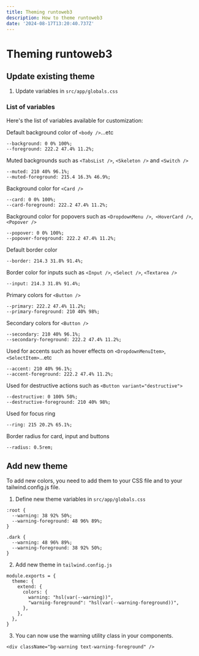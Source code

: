 ```yaml
---
title: Theming runtoweb3
description: How to theme runtoweb3
date: '2024-08-17T13:20:40.737Z'
---
```



# Theming runtoweb3


## Update existing theme
1. Update variables in `src/app/globals.css`

### List of variables
Here's the list of variables available for customization:

Default background color of `<body />`...etc
```
--background: 0 0% 100%;
--foreground: 222.2 47.4% 11.2%;
```
Muted backgrounds such as `<TabsList />`, `<Skeleton />` and `<Switch />`
```
--muted: 210 40% 96.1%;
--muted-foreground: 215.4 16.3% 46.9%;
```
Background color for `<Card />`
```
--card: 0 0% 100%;
--card-foreground: 222.2 47.4% 11.2%;
```
Background color for popovers such as `<DropdownMenu />`,` <HoverCard />`, `<Popover />`
```
--popover: 0 0% 100%;
--popover-foreground: 222.2 47.4% 11.2%;
```
Default border color
```
--border: 214.3 31.8% 91.4%;
```
Border color for inputs such as `<Input />`, `<Select />`, `<Textarea />`
```
--input: 214.3 31.8% 91.4%;
```
Primary colors for `<Button />`
```
--primary: 222.2 47.4% 11.2%;
--primary-foreground: 210 40% 98%;
```
Secondary colors for `<Button />`
```
--secondary: 210 40% 96.1%;
--secondary-foreground: 222.2 47.4% 11.2%;
```
Used for accents such as hover effects on `<DropdownMenuItem>`, `<SelectItem>`...etc
```
--accent: 210 40% 96.1%;
--accent-foreground: 222.2 47.4% 11.2%;
```
Used for destructive actions such as `<Button variant="destructive">`
```
--destructive: 0 100% 50%;
--destructive-foreground: 210 40% 98%;
```
Used for focus ring
```
--ring: 215 20.2% 65.1%;
```
Border radius for card, input and buttons
```
--radius: 0.5rem;
```




## Add new theme
To add new colors, you need to add them to your CSS file and to your tailwind.config.js file.
1. Define new theme variables in `src/app/globals.css`

```
:root {
  --warning: 38 92% 50%;
  --warning-foreground: 48 96% 89%;
}
 
.dark {
  --warning: 48 96% 89%;
  --warning-foreground: 38 92% 50%;
}
```

2. Add new theme in `tailwind.config.js`
```
module.exports = {
  theme: {
    extend: {
      colors: {
        warning: "hsl(var(--warning))",
        "warning-foreground": "hsl(var(--warning-foreground))",
      },
    },
  },
}
```

3. You can now use the warning utility class in your components.

`<div className="bg-warning text-warning-foreground" />`